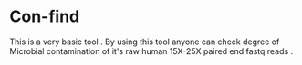 # Con-find
This is a very basic tool . By using this tool anyone can check degree of Microbial contamination of it's raw human 15X-25X paired end fastq reads . 
